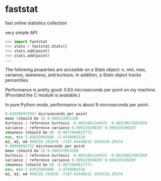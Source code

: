 faststat
========

fast online statistics collection

very simple API:

```python
>>> import faststat
>>> stats = faststat.Stats()
>>> stats.add(point)
>>> stats.add(point)
...
```


The following properties are accesible on a Stats object: n, min, max, variance, skewness, and kurtosis.
In addition, a Stats object tracks percentiles.

Performance is pretty good: 0.63 microseconds per point on my machine.  (Provided the C module is available.)

In pure Python mode, performance is about 9 microseconds per point.

```python
0.615999937057 microseconds per point
mean (should be 1) 0.998333953189
kurtosis / reference kurtosis -0.0021881144433 -0.00220621681959
variance / reference variance 0.999219190297 0.999219190297
skewness (should be 0) -0.0071960817771
max, min 5.83625092886 -3.4749002526
m2, m3, m4 999218.191078 -7187.64448532 2993126.28574
9.00099992752 microseconds per point
mean (should be 1) 0.998333953189
kurtosis / reference kurtosis -0.0021881144433 -0.00220621681959
variance / reference variance 0.999219190297 0.999219190297
skewness (should be 0) -0.0071960817771
max, min 5.83625092886 -3.4749002526
m2, m3, m4 999218.191078 -7187.64448532 2993126.28574
```
